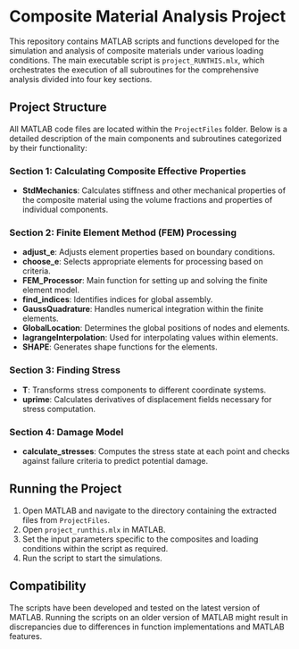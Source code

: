 
# Composite Material Analysis Project

This repository contains MATLAB scripts and functions developed for the simulation and analysis of composite materials under various loading conditions. The main executable script is `project_RUNTHIS.mlx`, which orchestrates the execution of all subroutines for the comprehensive analysis divided into four key sections.


## Project Structure

All MATLAB code files are located within the `ProjectFiles` folder. Below is a detailed description of the main components and subroutines categorized by their functionality:

### Section 1: Calculating Composite Effective Properties
- **StdMechanics**: Calculates stiffness and other mechanical properties of the composite material using the volume fractions and properties of individual components.

### Section 2: Finite Element Method (FEM) Processing
- **adjust_e**: Adjusts element properties based on boundary conditions.
- **choose_e**: Selects appropriate elements for processing based on criteria.
- **FEM_Processor**: Main function for setting up and solving the finite element model.
- **find_indices**: Identifies indices for global assembly.
- **GaussQuadrature**: Handles numerical integration within the finite elements.
- **GlobalLocation**: Determines the global positions of nodes and elements.
- **lagrangeInterpolation**: Used for interpolating values within elements.
- **SHAPE**: Generates shape functions for the elements.

### Section 3: Finding Stress
- **T**: Transforms stress components to different coordinate systems.
- **uprime**: Calculates derivatives of displacement fields necessary for stress computation.

### Section 4: Damage Model
- **calculate_stresses**: Computes the stress state at each point and checks against failure criteria to predict potential damage.

## Running the Project

1. Open MATLAB and navigate to the directory containing the extracted files from `ProjectFiles`.
2. Open `project_runthis.mlx` in MATLAB.
3. Set the input parameters specific to the composites and loading conditions within the script as required.
4. Run the script to start the simulations.

## Compatibility

The scripts have been developed and tested on the latest version of MATLAB. Running the scripts on an older version of MATLAB might result in discrepancies due to differences in function implementations and MATLAB features.
